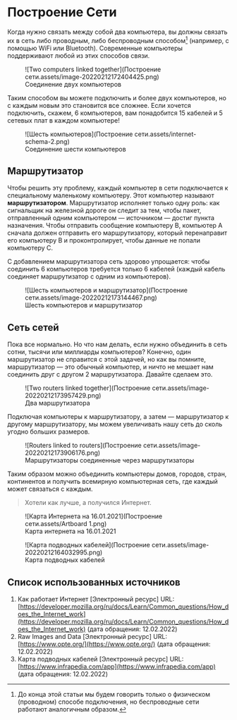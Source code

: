 # Построение Сети

Когда нужно связать между собой два компьютера, вы должны связать их в сеть либо проводным, либо беспроводным способом[^1] (например, с помощью WiFi или Bluetooth). Современные компьютеры поддерживают любой из этих способов связи.

[^1]: До конца этой статьи мы будем говорить только о физическом (проводном) способе подключения, но беспроводные сети работают аналогичным образом.

<figure markdown>
  ![Two computers linked together](Построение сети.assets/image-20220212172404425.png)
  <figcaption>Соединение двух компьютеров</figcaption>
</figure>

Таким способом вы можете подключить и более двух компьютеров, но с каждым новым это становится все сложнее. Если хочется подключить, скажем, 6 компьютеров, вам понадобится 15 кабелей и 5 сетевых плат в каждом компьютере!

<figure markdown>
  ![Шесть компьютеров](Построение сети.assets/internet-schema-2.png)
  <figcaption>Соединение шести компьютеров</figcaption>
</figure>

## Маршрутизатор

Чтобы решить эту проблему, каждый компьютер в сети подключается к специальному маленькому компьютеру. Этот компьютер называют **маршрутизатором**. Маршрутизатор исполняет только одну роль: как сигнальщик на железной дороге он следит за тем, чтобы пакет, отправленный одним компьютером — источником — достиг пункта назначения. Чтобы отправить сообщение компьютеру B, компьютер A сначала должен отправить его маршрутизатору, который перенаправит его компьютеру B и проконтролирует, чтобы данные не попали компьютеру C.

С добавлением маршрутизатора сеть здорово упрощается: чтобы соединить 6 компьютеров требуется только 6 кабелей (каждый кабель соединяет маршрутизатор с одним из компьютеров).

<figure markdown>
  ![Шесть компьютеров и маршрутизатор](Построение сети.assets/image-20220212173144467.png)
  <figcaption>Шесть компьютеров и маршрутизатор</figcaption>
</figure>


## Сеть сетей

Пока все нормально. Но что нам делать, если нужно объединить в сеть сотни, тысячи или миллиарды компьютеров? Конечно, один маршрутизатор не справится с этой задачей, но как вы помните, маршрутизатор — это обычный компьютер, и ничто не мешает нам соединить друг с другом 2 маршрутизатора. Давайте сделаем это.

<figure markdown>
  ![Two routers linked together](Построение сети.assets/image-20220212173957429.png)
  <figcaption>Два маршрутизатора</figcaption>
</figure>

Подключая компьютеры к маршрутизатору, а затем — маршрутизатор к другому маршрутизатору, мы можем увеличивать нашу сеть до сколь угодно больших размеров.

<figure markdown>
  ![Routers linked to routers](Построение сети.assets/image-20220212173906176.png)
  <figcaption>Маршрутизаторы соединенные через маршрутизаторы</figcaption>
</figure>

Таким образом можно объединить компьютеры домов, городов, стран, континентов и получить всемирную компьютерная сеть, где каждый может связаться с каждым. 

> Хотели как лучше, а получился Интернет.

<figure markdown>
  ![Карта Интернета на 16.01.2021](Построение сети.assets/Artboard 1.png)
  <figcaption>Карта интернета на 16.01.2021</figcaption>
</figure>

<figure markdown>
  ![Карта подводных кабелей](Построение сети.assets/image-20220212164032995.png)
  <figcaption>Карта подводных кабелей</figcaption>
</figure>

## Список использованных источников

1. Как работает Интернет [Электронный ресурс] URL: [https://developer.mozilla.org/ru/docs/Learn/Common_questions/How_does_the_Internet_work](https://developer.mozilla.org/ru/docs/Learn/Common_questions/How_does_the_Internet_work) (дата обращения: 12.02.2022)
2. Raw Images and Data [Электронный ресурс] URL: [https://www.opte.org/](https://www.opte.org/) (дата обращения: 12.02.2022)
3. Карта подводных кабелей [Электронный ресурс] URL: [https://www.infrapedia.com/app](https://www.infrapedia.com/app) (дата обращения: 12.02.2022)
